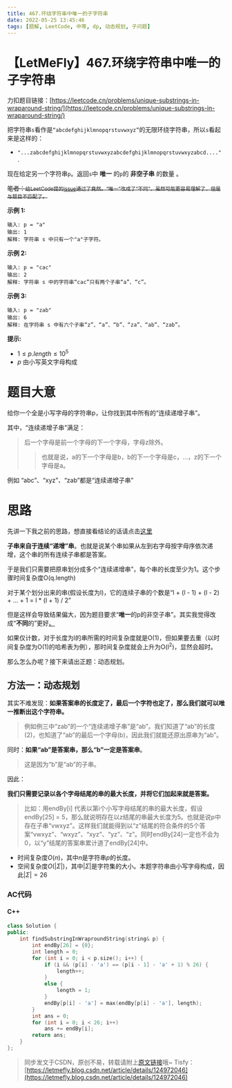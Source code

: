 ```yaml
---
title: 467.环绕字符串中唯一的子字符串
date: 2022-05-25 13:45:46
tags: [题解, LeetCode, 中等, dp, 动态规划, 子问题]
---
```


# 【LetMeFly】467.环绕字符串中唯一的子字符串

力扣题目链接：[https://leetcode.cn/problems/unique-substrings-in-wraparound-string/](https://leetcode.cn/problems/unique-substrings-in-wraparound-string/)

把字符串```s```看作是```“abcdefghijklmnopqrstuvwxyz”```的无限环绕字符串，所以```s```看起来是这样的：

+ ```"...zabcdefghijklmnopqrstuvwxyzabcdefghijklmnopqrstuvwxyzabcd...."``` . 

现在给定另一个字符串```p```。返回```s```中 **唯一** 的```p```的 **非空子串** 的数量 。 

<del>笔者：<small>给LeetCode提的<a href="https://github.com/LeetCode-Feedback/LeetCode-Feedback/issues/7420">issue</a>通过了竟然。“唯一”改成了“不同”，虽然可能更容易理解了，但是与题目不匹配了。</small></del>

**示例 1:**

```
输入: p = "a"
输出: 1
解释: 字符串 s 中只有一个"a"子字符。
```

**示例 2:**

```
输入: p = "cac"
输出: 2
解释: 字符串 s 中的字符串“cac”只有两个子串“a”、“c”。
```

**示例 3:**

```
输入: p = "zab"
输出: 6
解释: 在字符串 s 中有六个子串“z”、“a”、“b”、“za”、“ab”、“zab”。
```

**提示:**

+ $1\leq p.length\leq 10^5$
+ $p$ 由小写英文字母构成

# 题目大意

给你一个全是小写字母的字符串p，让你找到其中所有的“连续递增子串”。

其中，“连续递增子串”满足：

> 后一个字母是前一个字母的下一个字母，字母z除外。
>  > 也就是说，a的下一个字母是b，b的下一个字母是c，...，z的下一个字母是a。

例如 “abc”、“xyz”、“zab”都是“连续递增子串”

# 思路

先讲一下我之前的思路，想直接看结论的话请点击[这里](#RightWay)

**子串来自于连续“递增”串**。也就是说某个串如果从左到右字母按字母序依次递增，这个串的所有连续子串都是答案。

于是我们只需要把原串划分成多个“连续递增串”，每个串的长度至少为1。这个步骤时间复杂度O(q.length)

对于某个划分出来的串(假设长度为l)，它的连续子串的个数是“l + (l - 1) + (l - 2) + ... + 1 = l * (l + 1) / 2”

但是这样会导致结果偏大，因为题目要求“**唯一**的p的非空子串”。其实我觉得改成“**不同**的”更好[。](https://github.com/LeetCode-Feedback/LeetCode-Feedback/issues/7420)

如果仅计数，对于长度为l的串所需的时间复杂度就是O(1)，但如果要去重（以时间复杂度为O(1)的哈希表为例），那时间复杂度就会上升为O(l<sup>2</sup>)，显然会超时。

那么怎么办呢？接下来请出正题：动态规划。

<a id="RightWay"></a>

## 方法一：动态规划

其实不难发现：**如果答案串的长度定了，最后一个字符也定了，那么我们就可以唯一推断出这个字符串。**

> 例如例三中“zab”的一个“连续递增子串”是“ab”。我们知道了“ab”的长度(2)，也知道了“ab”的最后一个字母(b)，因此我们就能还原出原串为“ab”。

同时：**如果“ab”是答案串，那么“b”一定是答案串**。

> 这是因为“b”是“ab”的子串。

因此：

**我们只需要记录以各个字母结尾的串的最大长度，并将它们加起来就是答案。**

> 比如：用endBy[i] 代表以第i个小写字母结尾的串的最大长度，假设endBy[25] = 5，那么就说明存在以z结尾的串最大长度为5。也就是说p中存在子串“vwxyz”。这样我们就能得到以“z”结尾的符合条件的5个答案“vwxyz”、“wxyz”、“xyz”、“yz”、“z”。同时endBy[24]一定也不会为0，以“y”结尾的答案串累计道了endBy[24]中。

+ 时间复杂度$O(n)$，其中$n$是字符串$p$的长度。
+ 空间复杂度$O(|Σ|)$，其中$|Σ|$是字符集的大小。本题字符串由小写字母构成，因此$|Σ|=26$

### AC代码

#### C++

```cpp
class Solution {
public:
    int findSubstringInWraproundString(string& p) {
        int endBy[26] = {0};
        int length = 0;
        for (int i = 0; i < p.size(); i++) {
            if (i && (p[i] - 'a') == (p[i - 1] - 'a' + 1) % 26) {
                length++;
            }
            else {
                length = 1;
            }
            endBy[p[i] - 'a'] = max(endBy[p[i] - 'a'], length);
        }
        int ans = 0;
        for (int i = 0; i < 26; i++)
            ans += endBy[i];
        return ans;
    }
};
```

> 同步发文于CSDN，原创不易，转载请附上[原文链接](https://blog.letmefly.xyz/2022/05/25/LeetCode%200467.%E7%8E%AF%E7%BB%95%E5%AD%97%E7%AC%A6%E4%B8%B2%E4%B8%AD%E5%94%AF%E4%B8%80%E7%9A%84%E5%AD%90%E5%AD%97%E7%AC%A6%E4%B8%B2/)哦~
> Tisfy：[https://letmefly.blog.csdn.net/article/details/124972046](https://letmefly.blog.csdn.net/article/details/124972046)
